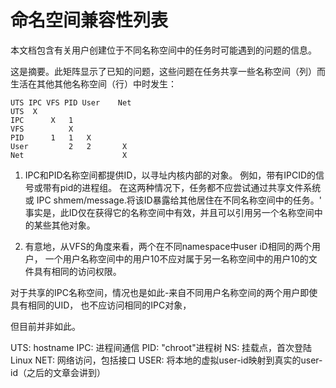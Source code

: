 # 命名空间兼容性列表

本文档包含有关用户创建位于不同名称空间中的任务时可能遇到的问题的信息。

这是摘要。此矩阵显示了已知的问题，这些问题在任务共享一些名称空间（列）而生活在其他其他名称空间（行）中时发生：

```
UTS	IPC	VFS	PID	User	Net
UTS	 X
IPC		 X	 1
VFS			 X
PID		 1	 1	 X
User		 2	 2		 X
Net						 X
```

1. IPC和PID名称空间都提供ID，以寻址内核内部的对象。
例如，带有IPCID的信号或带有pid的进程组。
在这两种情况下，任务都不应尝试通过共享文件系统或
IPC shmem/message.将该ID暴露给其他居住在不同名称空间中的任务。'
事实是，此ID仅在获得它的名称空间中有效，并且可以引用另一个名称空间中的某些其他对象。

2. 有意地，从VFS的角度来看，两个在不同namespace中user iD相同的两个用户，
一个用户名称空间中的用户10不应对属于另一名称空间中的用户10的文件具有相同的访问权限。

对于共享的IPC名称空间，情况也是如此-来自不同用户名称空间的两个用户即使具有相同的UID，
也不应访问相同的IPC对象，

但目前并非如此。
   
UTS: hostname
IPC: 进程间通信
PID: "chroot"进程树
NS: 挂载点，首次登陆Linux
NET: 网络访问，包括接口
USER: 将本地的虚拟user-id映射到真实的user-id（之后的文章会讲到）